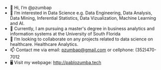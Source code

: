 - 👋 Hi, I’m @pzumbap
- 👀 I’m interested in Data Science e.g. Data Engineering, Data Analysis, Data Mining, Inferential Statistics, Data Vizualization, Machine Learning and AI. 
- 🌱 Currently, I am pursuing a master's degree in business analytics and information systems at the University of South Florida
- 💞️ I’m looking to collaborate on any projects related to data science on healthcare. Healthcare Analytics. 
- 📫 Contact me via email: pzumbap@gmail.com or cellphone: (352)470-7012
- 🖥 Visit my webpage: http://pablozumba.tech

<!---
pzumbap/pzumbap is a ✨ special ✨ repository because its `README.md` (this file) appears on your GitHub profile.
You can click the Preview link to take a look at your changes.
--->
